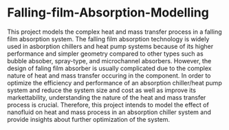 # Falling-film-Absorption-Modelling
This project models the complex heat and mass transfer process in a falling film absorption system.
The falling film absorption technology is widely used in asborption chillers and heat pump systems because of its higher performance and simpler geometry compared to other types such as bubble absober, spray-type, and microchannel absorbers. However, the design of faling film absorber is usually complicated due to the complex nature of heat and mass transfer occuring in the component. In order to optimize the efficiency and performance of an absorption chiller/heat pump system and reduce the system size and cost as well as improve its markettability, understanding the nature of the heat and mass transfer process is crucial. Therefore, this project intends to model the effect of nanofluid on heat and mass process in an absorption chiller system and provide insights about further optimization of the system.
